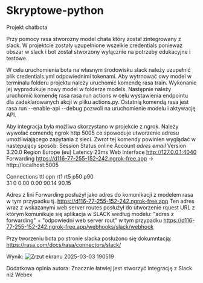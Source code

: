 # Skryptowe-python

Projekt chatbota

Przy pomocy rasa stworozny model chata który został zintegrowany z slack.
W projektcie zostały uzupełnione wszelkie credentials ponieważ obszar w slack i bot został stworzony wyłącznie na potrzeby edukacyjne i testowe.

W celu uruchomienia bota na własnym środowisku slack należy uzupełnić plik credentials.yml odpowiednimi tokenami.
Aby wytrnować owy model w terminalu folderu projektu należy uruchomić komendę rasa train.
Wykonanie jej wyprodukuje nowy model w folderze models.
Następnie należy uruchomić komendę rasa rasa run actions w celu wystawienia endpointu dla zadeklarowanych akcji w pliku actions.py.
Ostatnią komendą rasa jest rasa run --enable-api --debug pozwoli na uruchomienie modelu i aktywację API. 

Aby integracja była możliwa skorzystano w projekcie z ngrok.
Należy wywołać comendę ngrok http 5005 co spowoduje utworzenie adresu umożliwiającego zapytania z sieci.
Zwrot tej komendy powinien wyglądać w następujący sposób:
Session Status                online
Account                       *adres email*
Version                       3.20.0
Region                        Europe (eu)
Latency                       23ms
Web Interface                 http://127.0.0.1:4040
Forwarding                    https://d116-77-255-152-242.ngrok-free.app -> http://localhost:5005

Connections                   ttl     opn     rt1     rt5     p50     p90     
                              31      0       0.00    0.00    90.14   90.15   

Adres z lini Forwarding posłużył jako adres do komunikacji z modelem rasa w tym przypadku tj. https://d116-77-255-152-242.ngrok-free.app
Ten adres wraz z wskazanymi web server routes posłużył do utworzenie rquest URL z którym komunikuje się aplikacja w SLACK według modelu: "adres z forwarding" + "odpowiedni web server rout" w tym przypadku https://d116-77-255-152-242.ngrok-free.app/webhooks/slack/webhook

Przy tworzeniu bota po stronie slacka posłużono się dokumntacją:
https://rasa.com/docs/rasa/connectors/slack/

Wynik:
![Zrzut ekranu 2025-03-03 190519](https://github.com/user-attachments/assets/e84fb545-8c44-4ad0-b344-42381e34bf7c)

Dodatkowa opinia autora:
Znacznie łatwiej jest stworzyć integrację z Slack niż Webex

